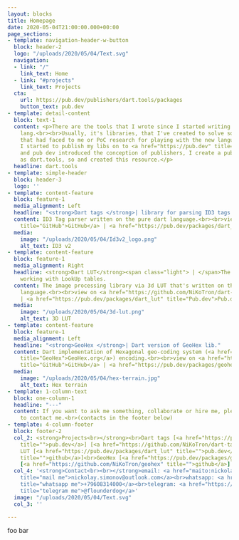 ```yaml
---
layout: blocks
title: Homepage
date: 2020-05-04T21:00:00.000+00:00
page_sections:
- template: navigation-header-w-button
  block: header-2
  logo: "/uploads/2020/05/04/Text.svg"
  navigation:
  - link: "/"
    link_text: Home
  - link: "#projects"
    link_text: Projects
  cta:
    url: https://pub.dev/publishers/dart.tools/packages
    button_text: pub.dev
- template: detail-content
  block: text-1
  content: <p>There are the tools that I wrote since I started writing on the dart
    lang.<br><br>Usually, it's libraries, that I've created to solve some problem
    that had faced to me or PoC research for playing with the new language.<br><br>Since
    I started to publish my libs on to <a href="https://pub.dev" title="">pub.dev</a>
    and pub dev introduced the conception of publishers, I create a publisher named
    as dart.tools, so and created this resource.</p>
  headline: dart.tools
- template: simple-header
  block: header-3
  logo: ''
- template: content-feature
  block: feature-1
  media_alignment: Left
  headline: "<strong>Dart tags </strong>| library for parsing ID3 tags."
  content: ID3 Tag parser written on the pure dart language.<br><br>view on <a href="https://github.com/NiKoTron/dart-tags"
    title="GitHub">GitHub</a> | <a href="https://pub.dev/packages/dart_tags" title="Pub.dev">Pub.dev</a>
  media:
    image: "/uploads/2020/05/04/Id3v2_logo.png"
    alt_text: ID3 v2
- template: content-feature
  block: feature-1
  media_alignment: Right
  headline: <strong>Dart LUT</strong><span class="light"> | </span>The library for
    working with LookUp tables.
  content: The image processing library via 3d LUT that's written on the pure dart
    language.<br><br>view on <a href="https://github.com/NiKoTron/dart-lut" title="GitHub">GitHub</a>
    | <a href="https://pub.dev/packages/dart_lut" title="Pub.dev">Pub.dev</a>
  media:
    image: "/uploads/2020/05/04/3d-lut.png"
    alt_text: 3D LUT
- template: content-feature
  block: feature-1
  media_alignment: Left
  headline: "<strong>GeoHex </strong>| Dart version of GeoHex lib."
  content: Dart implementation of Hexagonal geo-coding system (<a href="http://www.geohex.org/"
    title="GeoHex">GeoHex.org</a>) encoding.<br><br>view on <a href="https://github.com/NiKoTron/geohex"
    title="GitHub">GitHub</a> | <a href="https://pub.dev/packages/geohex" title="Pub.dev">Pub.dev</a>
  media:
    image: "/uploads/2020/05/04/hex-terrain.jpg"
    alt_text: Hex terrain
- template: 1-column-text
  block: one-column-1
  headline: "---"
  content: If you want to ask me something, collaborate or hire me, please feel free
    to contact me.<br>(contacts in the footer below)
- template: 4-column-footer
  block: footer-2
  col_2: <strong>Projects<br></strong><br>Dart tags [<a href="https://pub.dev/packages/dart_tags"
    title="">pub.dev</a>] [<a href="https://github.com/NiKoTron/dart-tags" title="">github</a>]<br>Dart
    LUT [<a href="https://pub.dev/packages/dart_lut" title="">pub.dev</a>] [<a href="https://github.com/NiKoTron/dart-lut"
    title="">github</a>]<br>GeoHex [<a href="https://pub.dev/packages/geohex" title="">pub.dev</a>]
    [<a href="https://github.com/NiKoTron/geohex" title="">github</a>]
  col_4: '<strong>Contact<br><br></strong>email: <a href="maito:nickolay.simonov@outlook.com"
    title="mail me">nickolay.simonov@outlook.com</a><br>whatsapp: <a href="https://wa.me/79608314000"
    title="whatsapp me">+79608314000</a><br>telegram: <a href="https://t.me/flounderdog"
    title="telegram me">@flounderdog</a>'
  image: "/uploads/2020/05/04/Text.svg"
  col_3: ''

---
```

foo bar